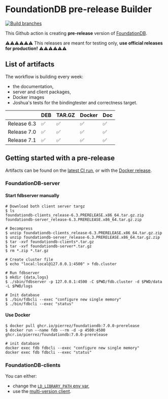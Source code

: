 # FoundationDB pre-release Builder

[![Build branches](https://github.com/PierreZ/fdb-release-builder/actions/workflows/fdb-release.yml/badge.svg)](https://github.com/PierreZ/fdb-release-builder/actions/workflows/fdb-release.yml)

This Github action is creating **pre-release** version of [FoundationDB](https://github.com/apple/foundationdb).

⚠️⚠️⚠️⚠️⚠️⚠️
This releases are meant for testing only, **use official releases for production!**
⚠️⚠️⚠️⚠️⚠️⚠️

## List of artifacts

The workflow is building every week:

* the documentation,
* server and client packages,
* Docker images
* Joshua's tests for the bindingtester and correctness target.

|             	| DEB 	| TAR.GZ 	| Docker 	| Doc 	|
|-------------	|-----	|--------	|--------	|-----	|
| Release 6.3 	| ✅   	| ✅      	| ✅      	| ✅   	|
| Release 7.0 	| ✅   	| ✅      	| ✅      	| ✅   	|
| Release 7.1 	| ✅   	| ✅      	| ✅      	| ✅   	|

## Getting started with a pre-release

Artifacts can be found on the [latest CI run](https://github.com/PierreZ/fdb-prerelease-builder/actions/workflows/fdb-release.yml), or with the [Docker release](https://github.com/PierreZ/fdb-prerelease-builder/pkgs/container/foundationdb).

### FoundationDB-server

#### Start fdbserver manually

```shell
# Download both client server targz
$ ls
foundationdb-clients_release-6.3.PRERELEASE.x86_64.tar.gz.zip
foundationdb-server_release-6.3.PRERELEASE.x86_64.tar.gz.zip

# Decompress
$ unzip foundationdb-clients_release-6.3.PRERELEASE.x86_64.tar.gz.zip
$ unzip foundationdb-server_release-6.3.PRERELEASE.x86_64.tar.gz.zip
$ tar -xvf foundationdb-clients*.tar.gz
$ tar -xvf foundationdb-server*.tar.gz
$ rm *.zip *.tar.gz

# Create cluster file
$ echo "local:local@127.0.0.1:4500" > fdb.cluster

# Run fdbserver
$ mkdir {data,logs}
$ ./sbin/fdbserver -p 127.0.0.1:4500 -C $PWD/fdb.cluster -d $PWD/data -L $PWD/logs

# Init database
$ ./bin/fdbcli --exec "configure new single memory"
$ ./bin/fdbcli --exec "status"
```

#### Use Docker

```shell
$ docker pull ghcr.io/pierrez/foundationdb:7.0.0-prerelease
$ docker run --name fdb --rm -d -p 4500:4500 ghcr.io/pierrez/foundationdb:7.0.0-prerelease

# init database
docker exec fdb fdbcli --exec "configure new single memory"
docker exec fdb fdbcli --exec "status"
```

### FoundationDB-clients

You can either:

* change the [`LD_LIBRARY_PATH` env var](https://forums.foundationdb.org/t/using-foundationdb-without-installing-client-libraries/1667/2),
* use the [multi-version client](https://forums.foundationdb.org/t/how-to-setup-multi-version-clients-with-java/1549/2).

